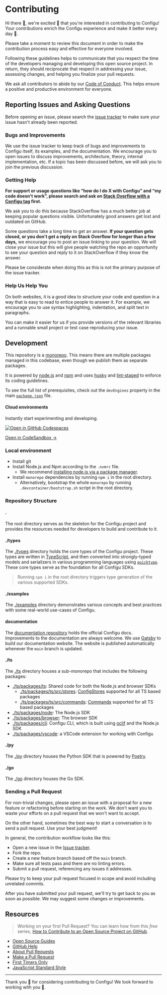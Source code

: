 # Contributing

Hi there 👋, we're excited 🤗 that you're interested in contributing to Configu! Your contributions enrich the Configu experience and make it better every day 🤩.

Please take a moment to review this document in order to make the contribution process easy and effective for everyone involved.

Following these guidelines helps to communicate that you respect the time of the developers managing and developing this open source project. In return, they should reciprocate that respect in addressing your issue, assessing changes, and helping you finalize your pull requests.

We ask all contributors to abide by our [Code of Conduct](https://github.com/configu/configu/blob/main/.github/CODE_OF_CONDUCT.md). This helps ensure a positive and productive environment for everyone.

## Reporting Issues and Asking Questions

Before opening an issue, please search the [issue tracker](https://github.com/configu/configu/issues) to make sure your issue hasn't already been reported.

### Bugs and Improvements

We use the issue tracker to keep track of bugs and improvements to Configu itself, its examples, and the documentation. We encourage you to open issues to discuss improvements, architecture, theory, internal implementation, etc. If a topic has been discussed before, we will ask you to join the previous discussion.

### Getting Help

**For support or usage questions like “how do I do X with Configu” and “my code doesn't work”, please search and ask on [Stack Overflow with a Configu tag](https://stackoverflow.com/questions/tagged/configu?sort=votes&pageSize=50) first.**

We ask you to do this because StackOverflow has a much better job at keeping popular questions visible. Unfortunately good answers get lost and outdated on GitHub.

Some questions take a long time to get an answer. **If your question gets closed, or you don't get a reply on Stack Overflow for longer than a few days,** we encourage you to post an issue linking to your question. We will close your issue but this will give people watching the repo an opportunity to see your question and reply to it on StackOverflow if they know the answer.

Please be considerate when doing this as this is not the primary purpose of the issue tracker.

### Help Us Help You

On both websites, it is a good idea to structure your code and question in a way that is easy to read to entice people to answer it. For example, we encourage you to use syntax highlighting, indentation, and split text in paragraphs.

You can make it easier for us if you provide versions of the relevant libraries and a runnable small project or test case reproducing your issue.

## Development

This repository is a [monorepo](https://trunkbaseddevelopment.com/monorepos/). This means there are multiple packages managed in this codebase, even though we publish them as separate packages.

It is powered by [node.js](https://nodejs.org/) and [npm](https://www.npmjs.com/) and uses [husky](https://typicode.github.io/husky/) and [lint-staged](https://github.com/lint-staged/lint-staged) to enforce its coding guidelines.

To see the full list of prerequisites, check out the `devEngines` property in the main [`package.json`](https://github.com/configu/configu/blob/main/package.json#L6) file.

#### Cloud environments

Instantly start experimenting and developing.

[![Open in GitHub Codespaces](https://github.com/codespaces/badge.svg)](https://codespaces.new/configu/configu)

[Open in CodeSandbox →](https://codesandbox.io/p/github/configu/configu/main)

<!-- [![Open in Gitpod](https://gitpod.io/button/open-in-gitpod.svg)](https://gitpod.io/#https://github.com/configu/configu) -->


### Local environment

- Install git
- Install Node.js and Npm according to the `.nvmrc` file.
  - We recommend [installing node.js via a package manager](https://nodejs.org/en/download/package-manager/).
- Install `monorepo` dependencies by running `npm i` in the root directory.
  - Alternatively, bootstrap the whole `monorepo` by running `.devcontainer/bootstrap.sh` script in the root directory.

### Repository Structure

#### **.**

The root directory serves as the skeleton for the Configu project and provides the resources needed for developers to build and contribute to it.

#### **./types**

The [./types](https://github.com/configu/configu/tree/main/types) directory holds the core types of the Configu project. These types are written in [TypeScript](https://www.typescriptlang.org/), and then converted into strongly-typed models and serializers in various programming languages using [`quicktype`](https://quicktype.io/). These core types serve as the foundation for all Configu SDKs.

> Running `npm i` in the root directory triggers type generation of the various supported SDKs.

#### **./examples**

The [./examples](https://github.com/configu/configu/tree/main/examples) directory demonstrates various concepts and best practices with some real-world use-cases of Configu.

#### **documentation**

The [documentation repository](https://github.com/configu/docs) holds the official Configu docs. Improvements to the documentation are always welcome. We use [Gatsby](https://github.com/gatsbyjs/gatsby) to build our documentation website. The website is published automatically whenever the `main` branch is updated.

#### **./ts**

The [./ts](https://github.com/configu/configu/tree/main/ts) directory houses a sub-monorepo that includes the following packages:

- [./ts/packages/ts](https://github.com/configu/configu/tree/main/ts/packages/ts): Shared code for both the Node.js and browser SDKs
  - [./ts/packages/ts/src/stores](https://github.com/configu/configu/tree/main/ts/packages/ts/src/stores): [ConfigStores](https://configu.com/docs/config-store/) supported for all TS based packages
  - [./ts/packages/ts/src/commands](https://github.com/configu/configu/tree/main/ts/packages/ts/src/commands): [Commands](https://configu.com/docs/commands/) supported for all TS based packages
- [./ts/packages/node](https://github.com/configu/configu/tree/main/ts/packages/node): The Node.js SDK
- [./ts/packages/browser](https://github.com/configu/configu/tree/main/ts/packages/browser): The browser SDK
- [./ts/packages/cli](https://github.com/configu/configu/tree/main/ts/packages/cli): Configu CLI, which is built using [oclif](https://oclif.io/) and the Node.js SDK
- [./ts/packages/vscode](https://github.com/configu/configu/tree/main/ts/packages/vscode): a VSCode extension for working with Configu

#### **./py**

The [./py](https://github.com/configu/configu/tree/main/py) directory houses the Python SDK that is powered by [Poetry](https://python-poetry.org/).

#### **./go**

The [./go](https://github.com/configu/configu/tree/main/go) directory houses the Go SDK.

<!-- #### **./java**

The [./java]() directory will shortly contain the Java SDK. -->

### Sending a Pull Request

For non-trivial changes, please open an issue with a proposal for a new feature or refactoring before starting on the work. We don't want you to waste your efforts on a pull request that we won't want to accept.

On the other hand, sometimes the best way to start a conversation _is_ to send a pull request. Use your best judgment!

In general, the contribution workflow looks like this:

- Open a new issue in the [Issue tracker](https://github.com/configu/configu/issues).
- Fork the repo.
- Create a new feature branch based off the `main` branch.
- Make sure all tests pass and there are no linting errors.
- Submit a pull request, referencing any issues it addresses.

Please try to keep your pull request focused in scope and avoid including unrelated commits.

After you have submitted your pull request, we'll try to get back to you as soon as possible. We may suggest some changes or improvements.

## Resources

> Working on your first Pull Request? You can learn how from this *free* series, [How to Contribute to an Open Source Project on GitHub](https://egghead.io/courses/how-to-contribute-to-an-open-source-project-on-github).

- [Open Source Guides](https://opensource.guide/how-to-contribute/)
- [GitHub Help](https://help.github.com)
- [About Pull Requests](https://help.github.com/articles/about-pull-requests/)
- [Make a Pull Request](http://makeapullrequest.com/)
- [First Timers Only](http://www.firsttimersonly.com/)
- [JavaScript Standard Style](https://standardjs.com/)

---

Thank you 💙 for considering contributing to Configu! We look forward to working with you 🤝.
